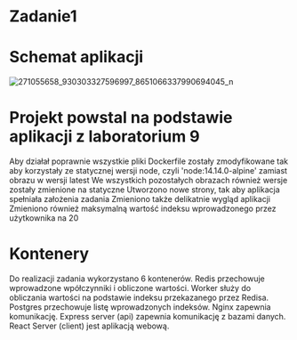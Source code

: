# Zadanie1

# Schemat aplikacji 
  ![271055658_930303327596997_8651066337990694045_n](https://user-images.githubusercontent.com/58142903/148449961-97bba805-ad73-4e4f-894c-facb846aa375.png)
            
# Projekt powstal na podstawie aplikacji z laboratorium 9
  Aby działał poprawnie wszystkie pliki Dockerfile zostały zmodyfikowane tak aby korzystały ze statycznej wersji node, czyli 'node:14.14.0-alpine' zamiast obrazu w wersji latest
  We wszystkich pozostałych obrazach również wersje zostały zmienione na statyczne
  Utworzono nowe strony, tak aby aplikacja spełniała założenia zadania
  Zmieniono także delikatnie wygląd aplikacji
  Zmieniono również maksymalną wartość indeksu wprowadzonego przez użytkownika na 20
# Kontenery
  Do realizacji zadania wykorzystano 6 kontenerów.
  Redis przechowuje wprowadzone wpółczynniki i obliczone wartości.
  Worker służy do obliczania wartości na podstawie indeksu przekazanego przez Redisa.
  Postgres przechowuje listę wprowadzonych indeksów.
  Nginx zapewnia komunikację.
  Express server (api) zapewnia komunikację z bazami danych.
  React Server (client) jest aplikacją webową.
